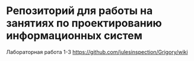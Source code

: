 # Репозиторий для работы на занятиях по проектированию информационных систем
Лабораторная работа 1-3 https://github.com/julesinspection/Grigory/wiki
